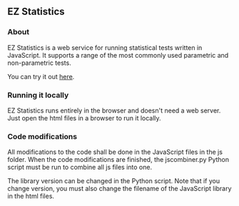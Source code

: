 ## EZ Statistics

### About
EZ Statistics is a web service for running statistical tests written in JavaScript. It supports a range of the most commonly used parametric and non-parametric tests. 

You can try it out [here](http://aiguy.org/ez_statistics/index.html).

### Running it locally
EZ Statistics runs entirely in the browser and doesn't need a web server. Just open the html files in a browser to run it locally.

### Code modifications
All modifications to the code shall be done in the JavaScript files in the js folder. When the code modifications are finished, the jscombiner.py Python script must be run to combine all js files into one. 

The library version can be changed in the Python script. Note that if you change version, you must also change the filename of the JavaScript library in the html files.
